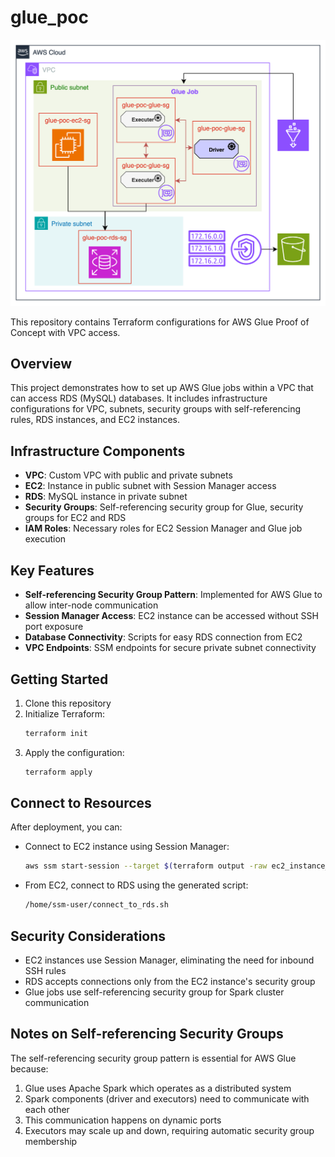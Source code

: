 # glue_poc

<img src="./architecture.png" alt="Architecture" width="800"/>

This repository contains Terraform configurations for AWS Glue Proof of Concept with VPC access.

## Overview

This project demonstrates how to set up AWS Glue jobs within a VPC that can access RDS (MySQL) databases. It includes infrastructure configurations for VPC, subnets, security groups with self-referencing rules, RDS instances, and EC2 instances.

## Infrastructure Components

- **VPC**: Custom VPC with public and private subnets
- **EC2**: Instance in public subnet with Session Manager access
- **RDS**: MySQL instance in private subnet
- **Security Groups**: Self-referencing security group for Glue, security groups for EC2 and RDS
- **IAM Roles**: Necessary roles for EC2 Session Manager and Glue job execution

## Key Features

- **Self-referencing Security Group Pattern**: Implemented for AWS Glue to allow inter-node communication
- **Session Manager Access**: EC2 instance can be accessed without SSH port exposure
- **Database Connectivity**: Scripts for easy RDS connection from EC2
- **VPC Endpoints**: SSM endpoints for secure private subnet connectivity

## Getting Started

1. Clone this repository
2. Initialize Terraform:
   ```bash
   terraform init
   ```
3. Apply the configuration:
   ```bash
   terraform apply
   ```

## Connect to Resources

After deployment, you can:
- Connect to EC2 instance using Session Manager:
  ```bash
  aws ssm start-session --target $(terraform output -raw ec2_instance_id)
  ```
- From EC2, connect to RDS using the generated script:
  ```bash
  /home/ssm-user/connect_to_rds.sh
  ```

## Security Considerations

- EC2 instances use Session Manager, eliminating the need for inbound SSH rules
- RDS accepts connections only from the EC2 instance's security group
- Glue jobs use self-referencing security group for Spark cluster communication

## Notes on Self-referencing Security Groups

The self-referencing security group pattern is essential for AWS Glue because:

1. Glue uses Apache Spark which operates as a distributed system
2. Spark components (driver and executors) need to communicate with each other
3. This communication happens on dynamic ports
4. Executors may scale up and down, requiring automatic security group membership
